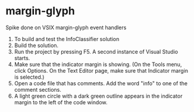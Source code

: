 # margin-glyph
Spike done on VSIX margin-glyph event handlers

1. To build and test the InfoClassifier solution
2. Build the solution.
3. Run the project by pressing F5. A second instance of Visual Studio starts.
4. Make sure that the indicator margin is showing. (On the Tools menu, click Options. On the Text Editor page, make sure that Indicator margin is selected.)
5. Open a code file that has comments. Add the word "info" to one of the comment sections.
6. A light green circle with a dark green outline appears in the indicator margin to the left of the code window.
